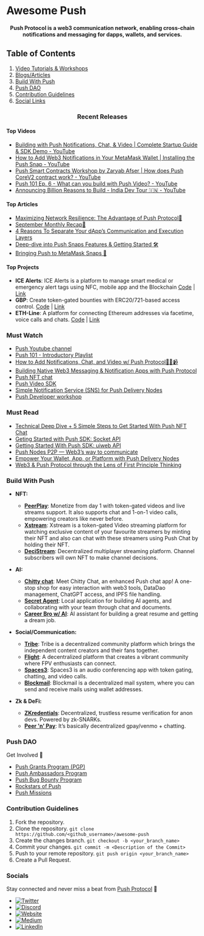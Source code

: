 # Awesome Push

<h4 align="center">Push Protocol is a web3 communication network, enabling cross-chain notifications and messaging for dapps, wallets, and services.</h4>

## Table of Contents
1. [Video Tutorials & Workshops](#Must-Watch)
2. [Blogs/Articles](#Must-Read)
3. [Build With Push](#Build-With-Push)
4. [Push DAO](#Push-Dao)
5. [Contribution Guidelines](#Contribution-Guidelines)
6. [Social Links](#social-links)


<h3 align="center">Recent Releases</h3>

#### Top Videos
- [Building with Push Notifications, Chat, & Video | Complete Startup Guide & SDK Demo - YouTube](https://www.youtube.com/watch?v=R8nsAhyrvTI)
- [How to Add Web3 Notifications in Your MetaMask Wallet | Installing the Push Snap - YouTube](https://www.youtube.com/watch?v=oxfuXjOCox0)
- [Push Smart Contracts Workshop by Zaryab Afser | How does Push CoreV2 contract work? - YouTube](https://www.youtube.com/watch?v=Tb4R7-ZYzGY)
- [Push 101 Ep. 6 - What can you build with Push Video? - YouTube](https://www.youtube.com/watch?v=ukPtmM7wqHE)
- [Announcing Billion Reasons to Build - India Dev Tour 🇮🇳 - YouTube](https://www.youtube.com/watch?v=wzAeKoZ5tGk)
#### Top Articles
- [Maximizing Network Resilience: The Advantage of Push Protocol🔔](https://medium.com/push-protocol/maximizing-network-resilience-the-advantage-of-push-protocol-88e14e76151b?source=collection_home---4------0-----------------------)
- [September Monthly Recap🍁](https://medium.com/push-protocol/september-monthly-recap-d2094d7dface?source=collection_home---4------1-----------------------)
- [4 Reasons To Separate Your dApp’s Communication and Execution Layers](https://medium.com/push-protocol/4-reasons-to-separate-your-dapps-communication-and-execution-layers-74b035bbaa4b?source=collection_home---4------2-----------------------)
- [Deep-dive into Push Snaps Features & Getting Started 🛠️](https://medium.com/push-protocol/deep-dive-into-push-snaps-features-getting-started-%EF%B8%8F-86b6133e763?source=collection_home---4------3-----------------------)
- [Bringing Push to MetaMask Snaps 🔔](https://medium.com/push-protocol/bringing-push-to-metamask-snaps-fc780fec004b?source=collection_home---4------4-----------------------)
#### Top Projects
- **ICE Alerts**: ICE Alerts is a platform to manage smart medical or emergency alert tags using NFC, mobile app and the Blockchain [Code](https://github.com/dominichackett/icealerts) | [Link](https://ethglobal.com/showcase/ice-alerts-49tib)
- **GBP**: Create token-gated bounties with ERC20/721-based access control. [Code](https://github.com/0xDaenerys/gated-bounty-protocol) | [Link](https://ethglobal.com/showcase/gbp-pco19)
- **ETH-Line**: A platform for connecting Ethereum addresses via facetime, voice calls and chats. [Code](https://github.com/githubotoro/eth-online-2023) | [Link](https://ethglobal.com/showcase/eth-line-ygmy8)


### Must Watch
* [Push Youtube channel](https://www.youtube.com/@pushprotocol)
* [Push 101 - Introductory Playlist ](https://youtu.be/Cjjx9jidlS4)
* [How to Add Notifications, Chat, and Video w/ Push Protocol🔔💬📹](https://youtu.be/tMtejtodd2Q)
* [Building Native Web3 Messaging & Notification Apps with Push Protocol](https://youtu.be/Hw74XYMwgZA)
* [Push NFT chat](https://youtu.be/Im_5RRQyQP4)
* [Push Video SDK](https://youtu.be/xvFvPNJ-yfw)
* [Simple Notification Service (SNS) for Push Delivery Nodes](https://youtu.be/VocGkaL0eEA)
* [Push Developer workshop](https://www.youtube.com/live/3c8_VVGyuOU?feature=share)

### Must Read
* [Technical Deep Dive + 5 Simple Steps to Get Started With Push NFT Chat](https://medium.com/push-protocol/a-technical-deep-dive-5-simple-steps-to-get-started-with-push-nft-chat-7310a2d13fa4)
* [Geting Started with Push SDK: Socket API](https://medium.com/push-protocol/geting-started-with-push-sdk-socket-api-92685e028135)
* [Getting Started With Push SDK: uiweb API](https://medium.com/push-protocol/getting-started-with-push-sdk-uiweb-api-️-9ca2672e0168)
* [Push Nodes P2P — Web3’s way to communicate](https://medium.com/push-protocol/push-nodes-p2p-web3s-way-to-communicate-6a473577d173)
* [Empower Your Wallet, App, or Platform with Push Delivery Nodes](https://medium.com/push-protocol/empower-your-wallet-app-or-platform-with-push-delivery-nodes-cbe2d575e9e7)
* [Web3 & Push Protocol through the Lens of First Principle Thinking](https://medium.com/push-protocol/web3-push-protocol-through-the-lens-of-first-principle-thinking-9d5a34b247dc)


### Build With Push

* **NFT:**

  * **[PeerPlay](https://ethglobal.com/showcase/peerplay-jqwpa)**: Monetize from day 1 with token-gated videos and live streams support. It also supports chat and 1-on-1 video calls, empowering creators like never before.
  * **[Xstream](https://ethglobal.com/showcase/xstream-c4bxm)**: Xstream is a token-gated Video streaming platform for watching exclusive content of your favourite streamers by minting their NFT and also can chat with these streamers using Push Chat by holding their NFT.
  * **[DeciStream](https://ethglobal.com/showcase/decistream-f0qaf)**: Decentralized multiplayer streaming platform. Channel subscribers will own NFT to make channel decisions.

* **AI:**

  * **[Chitty chat](https://ethglobal.com/showcase/chitty-chat-6x1ip)**: Meet Chitty Chat, an enhanced Push chat app! A one-stop shop for easy interaction with web3 tools, DataDao management, ChatGPT access, and IPFS file handling.
  * **[Secret Agent](https://ethglobal.com/showcase/secret-agent-h7cfs)**: Local application for building AI agents, and collaborating with your team through chat and documents.
  * **[Career Bro w/ AI](https://ethglobal.com/showcase/career-bro-w-ai-tdg95)**: AI assistant for building a great resume and getting a dream job.

* **Social/Communication:**

  * **[Tribe](https://ethglobal.com/showcase/tribe-a-decentralized-community-platform-mjj4z)**: Tribe is a decentralized community platform which brings the independent content creators and their fans together.
  * **[Flight](https://ethglobal.com/showcase/flight-4b08a)**: A decentralized platform that creates a vibrant community where FPV enthusiasts can connect.
  * **[Spaces3](https://ethglobal.com/showcase/spaces3-p2r17)**: Spaces3 is an audio conferencing app with token gating, chatting, and video calls.
  * **[Blockmail](https://ethglobal.com/showcase/blockmail-n4nym)**: Blockmail is a decentralized mail system, where you can send and receive mails using wallet addresses.

* **Zk & DeFi:**

  * **[ZKredentials](https://ethglobal.com/showcase/zkredentials-costv)**: Decentralized, trustless resume verification for anon devs. Powered by zk-SNARKs.
  * **[Peer 'n' Pay](https://ethglobal.com/showcase/peer-n-pay-hc2hz)**: It’s basically decentralized gpay/venmo + chatting.



### Push DAO
Get Involved 🤝
* [Push Grants Program (PGP)](https://pushprotocol.notion.site/Push-Grants-Program-PGP-c0702e03e84f4d46be807e0ebbfb3dc8?pvs=4)
* [Push Ambassadors Program](https://pushprotocol.notion.site/Push-Ambassadors-Program-8b76c28a168147a8a12f10c9b1fd47f7?pvs=4)
* [Push Bug Bounty Program](https://pushprotocol.notion.site/Push-Bug-Bounty-Program-ecba837e5bd947cbb35ec107e5beb30a?pvs=4)
* [Rockstars of Push](https://pushprotocol.notion.site/Rockstars-of-Push-f80884bfe55b4478aad8b3f288e103f7?pvs=4)
* [Push Missions](https://pushprotocol.notion.site/Push-Missions-b38048e307d949aeaf807f40396cc731?pvs=4)

### Contribution Guidelines

1. Fork the repository.
2. Clone the repository.
```git clone https://github.com/<github_username>/awesome-push```
3. Create the changes branch.
```git checkout -b <your_branch_name>```
4. Commit your changes.
```git commit -m <Description of the Commit>```
5. Push to your remote repository.
```git push origin <your_branch_name>```
6. Create a Pull Request.

### Socials

Stay connected and never miss a beat from [Push Protocol](https://push.org) 💜

- [![Twitter](https://img.shields.io/badge/Twitter-1DA1F2?style=flat-square&logo=twitter&logoColor=white)](https://twitter.com/pushprotocol)
- [![Discord](https://img.shields.io/badge/Discord-7289DA?style=flat-square&logo=discord&logoColor=white)](https://discord.com/invite/pushprotocol)
- [![Website](https://img.shields.io/badge/Website-FF7139?style=flat-square&logo=google-chrome&logoColor=white)](https://push.org)
- [![Medium](https://img.shields.io/badge/Medium-12100E?style=flat-square&logo=medium&logoColor=white)](https://medium.com/push-protocol)
- [![LinkedIn](https://img.shields.io/badge/LinkedIn-0077B5?style=flat-square&logo=linkedin&logoColor=white)](https://www.linkedin.com/company/pushprotocol)